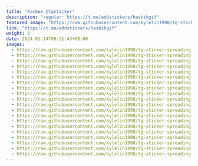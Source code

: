 ```yaml
---
title: "Хасбик @tgsticker"
description: "regular: https://t.me/addstickers/hasbikgif"
featured_image: "https://raw.githubusercontent.com/kylelin1998/tg-sticker-spreading-worldwide-images/main/img/c6472e1b-80cd-4d9f-8ebe-2321f538ab24.jpg"
link: "https://t.me/addstickers/hasbikgif"
weight: 3
date: 2024-01-14T09:31:43+08:00
images:
  - https://raw.githubusercontent.com/kylelin1998/tg-sticker-spreading-worldwide-images/main/img/c6472e1b-80cd-4d9f-8ebe-2321f538ab24.jpg
  - https://raw.githubusercontent.com/kylelin1998/tg-sticker-spreading-worldwide-images/main/img/335b9378-9f68-47b1-a3d7-6ed3435cbfa9.jpg
  - https://raw.githubusercontent.com/kylelin1998/tg-sticker-spreading-worldwide-images/main/img/b1c5d12f-34ce-419d-a8e5-ff145a5c0442.jpg
  - https://raw.githubusercontent.com/kylelin1998/tg-sticker-spreading-worldwide-images/main/img/1762dc30-fb92-4e29-9ecb-f4c759a046ca.jpg
  - https://raw.githubusercontent.com/kylelin1998/tg-sticker-spreading-worldwide-images/main/img/addacb18-84bc-4ae7-9a4f-327ddc12a135.jpg
  - https://raw.githubusercontent.com/kylelin1998/tg-sticker-spreading-worldwide-images/main/img/ba47be71-40b7-473d-800d-92c2a8eb4cf2.jpg
  - https://raw.githubusercontent.com/kylelin1998/tg-sticker-spreading-worldwide-images/main/img/1e73ff85-4e4d-412b-aa6f-9fddff26040d.jpg
  - https://raw.githubusercontent.com/kylelin1998/tg-sticker-spreading-worldwide-images/main/img/7d61a9c9-1108-4b3a-b2e4-f0a1416877a0.jpg
  - https://raw.githubusercontent.com/kylelin1998/tg-sticker-spreading-worldwide-images/main/img/39b3e51c-c20c-4f82-b6c6-c8d11bd6172e.jpg
  - https://raw.githubusercontent.com/kylelin1998/tg-sticker-spreading-worldwide-images/main/img/31105ed3-b2ea-43ab-9a1e-3e22bde27efa.jpg
  - https://raw.githubusercontent.com/kylelin1998/tg-sticker-spreading-worldwide-images/main/img/d2c41e84-9cc0-459c-bab3-e7d89fd3fb58.jpg
  - https://raw.githubusercontent.com/kylelin1998/tg-sticker-spreading-worldwide-images/main/img/dbadb86e-21b2-4c6b-9387-08b951789fb4.jpg
  - https://raw.githubusercontent.com/kylelin1998/tg-sticker-spreading-worldwide-images/main/img/af003079-03d4-4e66-84f4-fd08cb63ecde.jpg
  - https://raw.githubusercontent.com/kylelin1998/tg-sticker-spreading-worldwide-images/main/img/c2ce294e-36a0-4321-aec0-8a4b7d4ffd05.jpg
  - https://raw.githubusercontent.com/kylelin1998/tg-sticker-spreading-worldwide-images/main/img/05c01c95-6204-4fed-82e8-a3435bbb5335.jpg
  - https://raw.githubusercontent.com/kylelin1998/tg-sticker-spreading-worldwide-images/main/img/3cdce73b-1226-45b7-aae3-0883534b8674.jpg
  - https://raw.githubusercontent.com/kylelin1998/tg-sticker-spreading-worldwide-images/main/img/190a4c91-0d10-4881-aaea-92422fc64da3.jpg
  - https://raw.githubusercontent.com/kylelin1998/tg-sticker-spreading-worldwide-images/main/img/5649ff71-fde9-4561-88ca-7abc1036bf99.jpg
  - https://raw.githubusercontent.com/kylelin1998/tg-sticker-spreading-worldwide-images/main/img/52633f06-808e-470f-80d0-451ba7180df3.jpg
  - https://raw.githubusercontent.com/kylelin1998/tg-sticker-spreading-worldwide-images/main/img/74ce0fe1-9940-4dc9-95ad-8c1c503e5378.jpg
---
```

